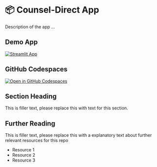 # 📦 Counsel-Direct App


Description of the app ...

## Demo App

[![Streamlit App](https://static.streamlit.io/badges/streamlit_badge_black_white.svg)](https://counseldirect.streamlit.app/)

## GitHub Codespaces

[![Open in GitHub Codespaces](https://github.com/codespaces/badge.svg)](https://codespaces.new/streamlit/app-starter-kit?quickstart=1)

## Section Heading

This is filler text, please replace this with text for this section.

## Further Reading

This is filler text, please replace this with a explanatory text about further relevant resources for this repo
- Resource 1
- Resource 2
- Resource 3
